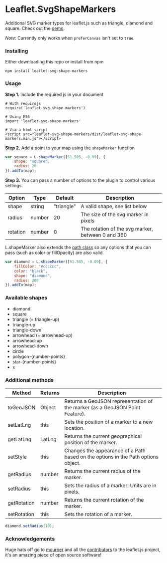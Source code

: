 # Leaflet.SvgShapeMarkers
Additional SVG marker types for leaflet.js such as triangle, diamond and square. Check out the [demo](http://rowanwins.github.io/Leaflet.SvgShapeMarkers/example/).

*Note*: Currently only works when `preferCanvas` isn't set to `true`.


### Installing
Either downloading this repo or install from npm 
````
npm install leaflet-svg-shape-markers
````

### Usage
**Step 1.** Include the required js in your document 

```
# With requirejs
require('leaflet-svg-shape-markers')

# Using ES6
import 'leaflet-svg-shape-markers'

# Via a html script
<script src="leaflet-svg-shape-markers/dist/leaflet-svg-shape-markers.min.js"></script>
```

**Step 2.** Add a point to your map using the `shapeMarker` function

``` js
var square = L.shapeMarker([51.505, -0.09], {
	shape: "square",
	radius: 20
}).addTo(map);
```

**Step 3.**
You can pass a number of options to the plugin to control various settings.

| Option        | Type         | Default      | Description   |
| ------------- |--------------|--------------|---------------|
| shape | string | "triangle" | A valid shape, see list below |
| radius | number | 20 | The size of the svg marker in pixels |
| rotation | number | 0 | The rotation of the svg marker, between 0 and 360 |

L.shapeMarker also extends the [path class](http://leafletjs.com/reference.html#path) so any options that you can pass (such as color or fillOpacity) are also valid.

``` js
var diamond = L.shapeMarker([51.505, -0.09], {
	fillColor: "#cccccc",
	color: "black",
	shape: "diamond",
	radius: 200
}).addTo(map);
```

### Available shapes

* diamond
* square
* triangle (= triangle-up)
* triangle-up
* triangle-down
* arrowhead (= arrowhead-up)
* arrowhead-up
* arrowhead-down
* circle
* polygon-{number-points}
* star-{number-points}
* x

### Additional methods
| Method        | Returns      | Description  | 
| ------------- |--------------|--------------|
| toGeoJSON | Object | Returns a GeoJSON representation of the marker (as a GeoJSON Point Feature).|
| setLatLng | this | Sets the position of a marker to a new location.|
| getLatLng | LatLng | Returns the current geographical position of the marker.|
| setStyle | this | Changes the appearance of a Path based on the options in the Path options object.|
| getRadius | number | Returns the current radius of the marker.|
| setRadius | this | Sets the radius of a marker. Units are in pixels.|
| getRotation | number | Returns the current rotation of the marker.|
| setRotation | this | Sets the rotation of a marker.|

``` js
diamond.setRadius(10);
```

### Acknowledgements
Huge hats off go to [mourner](https://github.com/mourner) and all the [contributors](https://github.com/Leaflet/Leaflet/graphs/contributors) to the leaflet.js project, it's an amazing piece of open source software!

